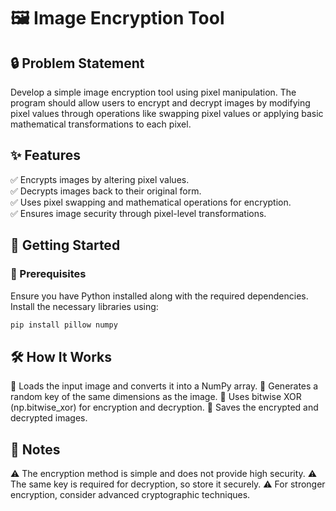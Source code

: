 # 🖼️ Image Encryption Tool

## 🔒 Problem Statement  
Develop a simple image encryption tool using pixel manipulation. The program should allow users to encrypt and decrypt images by modifying pixel values through operations like swapping pixel values or applying basic mathematical transformations to each pixel.

## ✨ Features  
✅ Encrypts images by altering pixel values.  
✅ Decrypts images back to their original form.  
✅ Uses pixel swapping and mathematical operations for encryption.  
✅ Ensures image security through pixel-level transformations.  

## 🚀 Getting Started  

### 📌 Prerequisites  
Ensure you have Python installed along with the required dependencies. Install the necessary libraries using:  

```bash
pip install pillow numpy
```
## 🛠️ How It Works
🔹 Loads the input image and converts it into a NumPy array.
🔹 Generates a random key of the same dimensions as the image.
🔹 Uses bitwise XOR (np.bitwise_xor) for encryption and decryption.
🔹 Saves the encrypted and decrypted images.

## 📌 Notes
⚠️ The encryption method is simple and does not provide high security.
⚠️ The same key is required for decryption, so store it securely.
⚠️ For stronger encryption, consider advanced cryptographic techniques.
